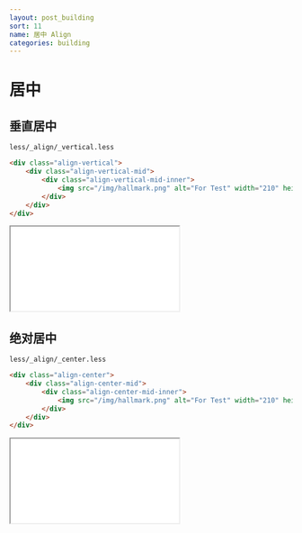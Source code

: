 ```yaml
---
layout: post_building
sort: 11
name: 居中 Align
categories: building
---
```


# 居中

## 垂直居中
`less/_align/_vertical.less`

```html
<div class="align-vertical">
    <div class="align-vertical-mid">
        <div class="align-vertical-mid-inner">
            <img src="/img/hallmark.png" alt="For Test" width="210" height="40" />
        </div>
    </div>
</div>
```

<iframe class="markdown_example" src="/example/building/align/vertical.html"></iframe>

## 绝对居中
`less/_align/_center.less`

```html
<div class="align-center">
    <div class="align-center-mid">
        <div class="align-center-mid-inner">
            <img src="/img/hallmark.png" alt="For Test" width="210" height="40" />
        </div>
    </div>
</div>
```

<iframe class="markdown_example" src="/example/building/align/center.html"></iframe>